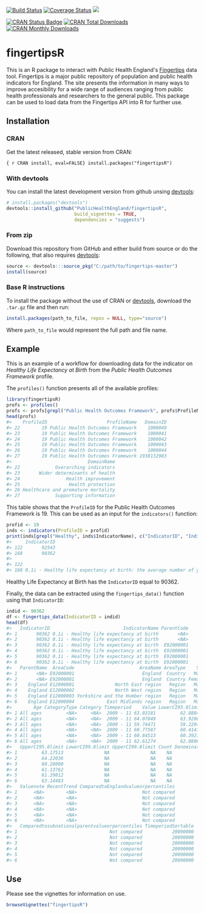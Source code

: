 
<!-- README.md is generated from README.Rmd. Please edit that file -->
[![Build Status](https://travis-ci.org/PublicHealthEngland/fingertipsR.svg)](https://travis-ci.org/PublicHealthEngland/fingertipsR.svg?branch=master) [![Coverage Status](https://coveralls.io/repos/github/PublicHealthEngland/fingertipsR/badge.svg?branch=master)](https://coveralls.io/github/PublicHealthEngland/fingertipsR?branch=master) [![](https://badges.ropensci.org/168_status.svg)](https://github.com/ropensci/onboarding/issues/168)

[![CRAN Status Badge](http://www.r-pkg.org/badges/version/fingertipsR)](https://cran.r-project.org/package=fingertipsR) [![CRAN Total Downloads](http://cranlogs.r-pkg.org/badges/grand-total/fingertipsR)](https://cran.r-project.org/package=fingertipsR) [![CRAN Monthly Downloads](http://cranlogs.r-pkg.org/badges/fingertipsR)](https://cran.r-project.org/package=fingertipsR)

fingertipsR
===========

This is an R package to interact with Public Health England's [Fingertips](http://fingertips.phe.org.uk/) data tool. Fingertips is a major public repository of population and public health indicators for England. The site presents the information in many ways to improve accesibility for a wide range of audiences ranging from public health professionals and researchers to the general public. This package can be used to load data from the Fingertips API into R for further use.

Installation
------------

### CRAN

Get the latest released, stable version from CRAN:

`{ r CRAN install, eval=FALSE} install.packages("fingertipsR")`

### With devtools

You can install the latest development version from github unsing [devtools](https://github.com/hadley/devtools):

``` r
# install.packages("devtools")
devtools::install_github("PublicHealthEngland/fingertipsR",
                         build_vignettes = TRUE,
                         dependencies = "suggests")
```

### From zip

Download this repository from GitHub and either build from source or do the following, that also requires [devtools](https://github.com/hadley/devtools):

``` r
source <- devtools:::source_pkg("C:/path/to/fingertips-master")
install(source)
```

### Base R instructions

To install the package without the use of CRAN or [devtools](https://github.com/hadley/devtools), download the `.tar.gz` file and then run:

``` r
install.packages(path_to_file, repos = NULL, type="source")
```

Where `path_to_file` would represent the full path and file name.

Example
-------

This is an example of a workflow for downloading data for the indicator on *Healthy Life Expectancy at Birth* from the *Public Health Outcomes Framework* profile.

The `profiles()` function presents all of the available profiles:

``` r
library(fingertipsR)
profs <- profiles()
profs <- profs[grepl("Public Health Outcomes Framework", profs$ProfileName),]
head(profs)
#>    ProfileID                      ProfileName   DomainID
#> 22        19 Public Health Outcomes Framework    1000049
#> 23        19 Public Health Outcomes Framework    1000041
#> 24        19 Public Health Outcomes Framework    1000042
#> 25        19 Public Health Outcomes Framework    1000043
#> 26        19 Public Health Outcomes Framework    1000044
#> 27        19 Public Health Outcomes Framework 1938132983
#>                            DomainName
#> 22             Overarching indicators
#> 23       Wider determinants of health
#> 24                 Health improvement
#> 25                  Health protection
#> 26 Healthcare and premature mortality
#> 27             Supporting information
```

This table shows that the `ProfileID` for the Public Health Outcomes Framework is 19. This can be used as an input for the `indicators()` function:

``` r
profid <- 19
inds <- indicators(ProfileID = profid)
print(inds[grepl("Healthy", inds$IndicatorName), c("IndicatorID", "IndicatorName")])
#>     IndicatorID
#> 122       92543
#> 168       90362
#>                                                                                                                                                                                            IndicatorName
#> 122                                                                               2.05ii - Proportion of children aged 2-2½yrs offered ASQ-3 as part of the Healthy Child Programme or integrated review
#> 168 0.1i - Healthy life expectancy at birth: the average number of years a person would expect to live in good health based on contemporary mortality rates and prevalence of self-reported good health.
```

Healthy Life Expectancy at Birth has the `IndicatorID` equal to 90362.

Finally, the data can be extracted using the `fingertips_data()` function using that `IndicatorID`:

``` r
indid <- 90362
df <- fingertips_data(IndicatorID = indid)
head(df)
#>   IndicatorID                           IndicatorName ParentCode
#> 1       90362 0.1i - Healthy life expectancy at birth       <NA>
#> 2       90362 0.1i - Healthy life expectancy at birth       <NA>
#> 3       90362 0.1i - Healthy life expectancy at birth  E92000001
#> 4       90362 0.1i - Healthy life expectancy at birth  E92000001
#> 5       90362 0.1i - Healthy life expectancy at birth  E92000001
#> 6       90362 0.1i - Healthy life expectancy at birth  E92000001
#>   ParentName  AreaCode                        AreaName AreaType    Sex
#> 1       <NA> E92000001                         England  Country   Male
#> 2       <NA> E92000001                         England  Country Female
#> 3    England E12000001               North East region   Region   Male
#> 4    England E12000002               North West region   Region   Male
#> 5    England E12000003 Yorkshire and the Humber region   Region   Male
#> 6    England E12000004            East Midlands region   Region   Male
#>        Age CategoryType Category Timeperiod    Value LowerCI95.0limit
#> 1 All ages         <NA>     <NA>  2009 - 11 63.03181         62.88849
#> 2 All ages         <NA>     <NA>  2009 - 11 64.07049         63.92063
#> 3 All ages         <NA>     <NA>  2009 - 11 59.74471         59.22943
#> 4 All ages         <NA>     <NA>  2009 - 11 60.77587         60.41411
#> 5 All ages         <NA>     <NA>  2009 - 11 60.84513         60.39213
#> 6 All ages         <NA>     <NA>  2009 - 11 62.61274         62.08066
#>   UpperCI95.0limit LowerCI99.8limit UpperCI99.8limit Count Denominator
#> 1         63.17513               NA               NA    NA          NA
#> 2         64.22036               NA               NA    NA          NA
#> 3         60.26000               NA               NA    NA          NA
#> 4         61.13762               NA               NA    NA          NA
#> 5         61.29812               NA               NA    NA          NA
#> 6         63.14483               NA               NA    NA          NA
#>   Valuenote RecentTrend ComparedtoEnglandvalueorpercentiles
#> 1      <NA>        <NA>                        Not compared
#> 2      <NA>        <NA>                        Not compared
#> 3      <NA>        <NA>                        Not compared
#> 4      <NA>        <NA>                        Not compared
#> 5      <NA>        <NA>                        Not compared
#> 6      <NA>        <NA>                        Not compared
#>   Comparedtosubnationalparentvalueorpercentiles TimeperiodSortable
#> 1                                  Not compared           20090000
#> 2                                  Not compared           20090000
#> 3                                  Not compared           20090000
#> 4                                  Not compared           20090000
#> 5                                  Not compared           20090000
#> 6                                  Not compared           20090000
```

Use
---

Please see the vignettes for information on use.

``` r
browseVignettes("fingertipsR")
```
